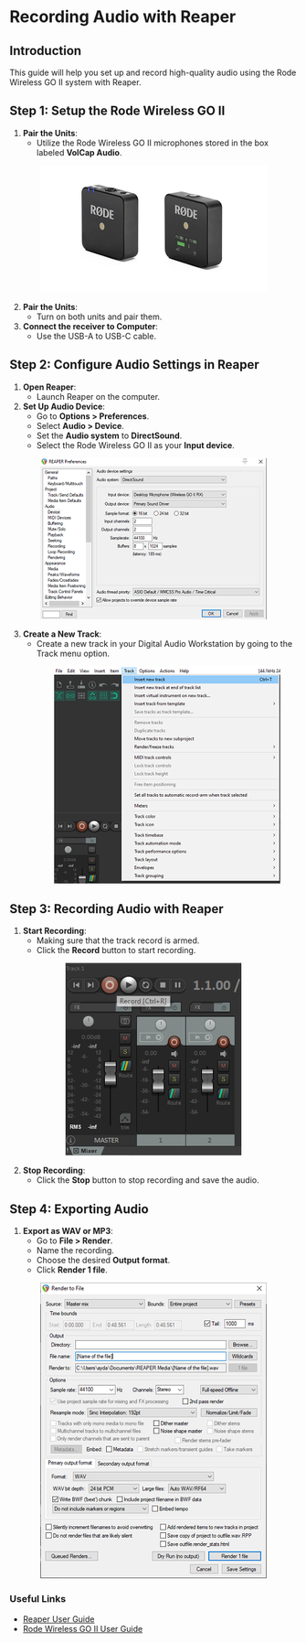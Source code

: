 # Recording Audio with Reaper

## Introduction
This guide will help you set up and record high-quality audio using the Rode Wireless GO II system with Reaper.

## Step 1: Setup the Rode Wireless GO II
1. **Pair the Units**:
   - Utilize the Rode Wireless GO II microphones stored in the box labeled **VolCap Audio**.
<p align="center">
     <img src="../images/reaper/Rode.PNG" width="396" height="222" alt="Open Device"></p>
     
2. **Pair the Units**:
   - Turn on both units and pair them.
3. **Connect the receiver to Computer**:
   - Use the USB-A to USB-C cable.

## Step 2: Configure Audio Settings in Reaper
1. **Open Reaper**:
   - Launch Reaper on the computer.
2. **Set Up Audio Device**:
   - Go to **Options > Preferences**.
   - Select **Audio > Device**.
   - Set the **Audio system** to **DirectSound**.
   - Select the Rode Wireless GO II as your **Input device**.
<p align="center">
     <img src="../images/reaper/Setting.PNG" width="396" height="282" alt="Open Device"></p>

     
3. **Create a New Track**:
   - Create a new track in your Digital Audio Workstation by going to the Track menu option.
       <p align="center">
     <img src="../images/reaper/Track-insert.png" width="396" height="380" alt="Open Device"></p>


## Step 3: Recording Audio with Reaper
1. **Start Recording**:
   - Making sure that the track record is armed.
   - Click the **Record** button to start recording.
<p align="center">
     <img src="../images/reaper/recording.png" width="308" height="337" alt="Open Device"></p>
     
2. **Stop Recording**:
   - Click the **Stop** button to stop recording and save the audio.

## Step 4: Exporting Audio
1. **Export as WAV or MP3**:
   - Go to **File > Render**.
   - Name the recording.
   - Choose the desired **Output format**.
   - Click **Render 1 file**.
<p align="center">
     <img src="../images/reaper/Render.png" width="396" height="517" alt="Open Device"></p>
     


### Useful Links
- [Reaper User Guide](https://www.reaper.fm/userguide.php)
- [Rode Wireless GO II User Guide](https://rode.com/en/user-guides/wirelessgoii)

